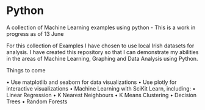# Python
A collection of Machine Learning examples using python - This is a work in progress as of 13 June

For this collection of Examples I have chosen to use local Irish datasets for analysis. I have created this repository so that I can
demonstrate my abilities in the areas of Machine Learning, Graphing and Data Analysis using Python.


Things to come 

•	Use matplotlib and seaborn for data visualizations
•	Use plotly for interactive visualizations
•	Machine Learning with SciKit Learn, including:
•	Linear Regression
•	K Nearest Neighbours
•	K Means Clustering
•	Decision Trees
•	Random Forests


